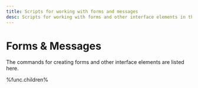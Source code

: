 ```yaml
---
title: Scripts for working with forms and messages
desc: Scripts for working with forms and other interface elements in the Eonza software.
---
```

# Forms & Messages

The commands for creating forms and other interface elements are listed here.

%func.children%
